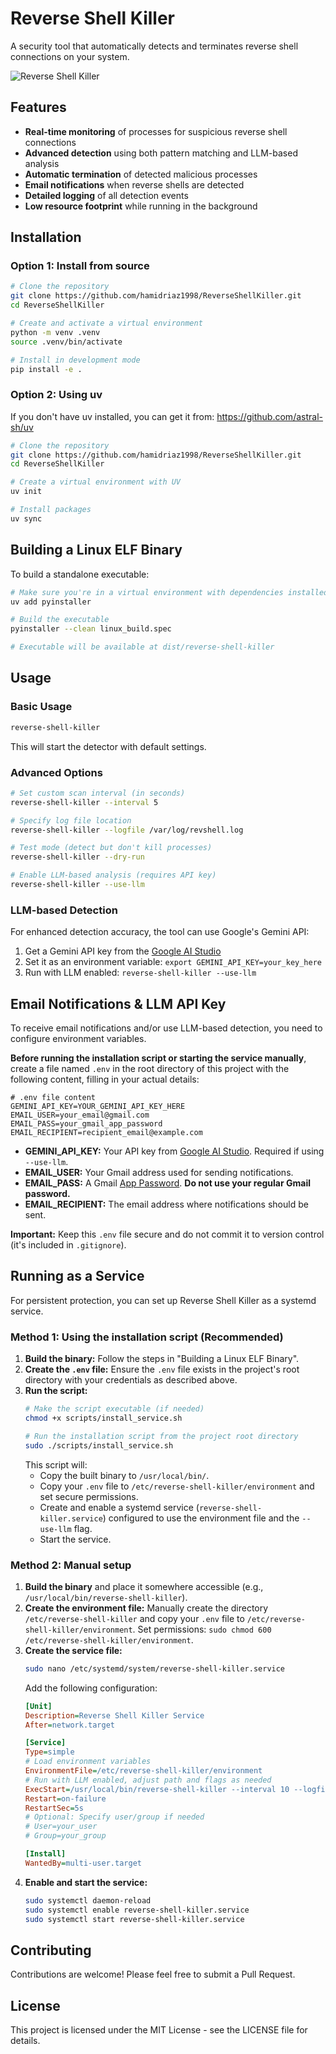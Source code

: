 # Reverse Shell Killer

A security tool that automatically detects and terminates reverse shell connections on your system.

![Reverse Shell Killer](https://img.shields.io/badge/Security-Reverse%20Shell%20Killer-red)

## Features

- **Real-time monitoring** of processes for suspicious reverse shell connections
- **Advanced detection** using both pattern matching and LLM-based analysis 
- **Automatic termination** of detected malicious processes
- **Email notifications** when reverse shells are detected
- **Detailed logging** of all detection events
- **Low resource footprint** while running in the background

## Installation

### Option 1: Install from source

```bash
# Clone the repository
git clone https://github.com/hamidriaz1998/ReverseShellKiller.git
cd ReverseShellKiller

# Create and activate a virtual environment
python -m venv .venv
source .venv/bin/activate

# Install in development mode
pip install -e .
```

### Option 2: Using uv

If you don't have uv installed, you can get it from: https://github.com/astral-sh/uv

```bash
# Clone the repository
git clone https://github.com/hamidriaz1998/ReverseShellKiller.git
cd ReverseShellKiller

# Create a virtual environment with UV
uv init

# Install packages
uv sync
```

## Building a Linux ELF Binary

To build a standalone executable:

```bash
# Make sure you're in a virtual environment with dependencies installed
uv add pyinstaller

# Build the executable
pyinstaller --clean linux_build.spec

# Executable will be available at dist/reverse-shell-killer
```

## Usage

### Basic Usage

```bash
reverse-shell-killer
```

This will start the detector with default settings.

### Advanced Options

```bash
# Set custom scan interval (in seconds)
reverse-shell-killer --interval 5

# Specify log file location
reverse-shell-killer --logfile /var/log/revshell.log

# Test mode (detect but don't kill processes)
reverse-shell-killer --dry-run

# Enable LLM-based analysis (requires API key)
reverse-shell-killer --use-llm
```

### LLM-based Detection

For enhanced detection accuracy, the tool can use Google's Gemini API:

1. Get a Gemini API key from the [Google AI Studio](https://aistudio.google.com/)
2. Set it as an environment variable: `export GEMINI_API_KEY=your_key_here`
3. Run with LLM enabled: `reverse-shell-killer --use-llm`

## Email Notifications & LLM API Key

To receive email notifications and/or use LLM-based detection, you need to configure environment variables.

**Before running the installation script or starting the service manually**, create a file named `.env` in the root directory of this project with the following content, filling in your actual details:

```dotenv
# .env file content
GEMINI_API_KEY=YOUR_GEMINI_API_KEY_HERE
EMAIL_USER=your_email@gmail.com
EMAIL_PASS=your_gmail_app_password
EMAIL_RECIPIENT=recipient_email@example.com
```

*   **GEMINI_API_KEY:** Your API key from [Google AI Studio](https://aistudio.google.com/). Required if using `--use-llm`.
*   **EMAIL_USER:** Your Gmail address used for sending notifications.
*   **EMAIL_PASS:** A Gmail [App Password](https://support.google.com/accounts/answer/185833). **Do not use your regular Gmail password.**
*   **EMAIL_RECIPIENT:** The email address where notifications should be sent.

**Important:** Keep this `.env` file secure and do not commit it to version control (it's included in `.gitignore`).

## Running as a Service

For persistent protection, you can set up Reverse Shell Killer as a systemd service.

### Method 1: Using the installation script (Recommended)

1.  **Build the binary:** Follow the steps in "Building a Linux ELF Binary".
2.  **Create the `.env` file:** Ensure the `.env` file exists in the project's root directory with your credentials as described above.
3.  **Run the script:**
    ```bash
    # Make the script executable (if needed)
    chmod +x scripts/install_service.sh

    # Run the installation script from the project root directory
    sudo ./scripts/install_service.sh
    ```
    This script will:
    *   Copy the built binary to `/usr/local/bin/`.
    *   Copy your `.env` file to `/etc/reverse-shell-killer/environment` and set secure permissions.
    *   Create and enable a systemd service (`reverse-shell-killer.service`) configured to use the environment file and the `--use-llm` flag.
    *   Start the service.

### Method 2: Manual setup

1.  **Build the binary** and place it somewhere accessible (e.g., `/usr/local/bin/reverse-shell-killer`).
2.  **Create the environment file:** Manually create the directory `/etc/reverse-shell-killer` and copy your `.env` file to `/etc/reverse-shell-killer/environment`. Set permissions: `sudo chmod 600 /etc/reverse-shell-killer/environment`.
3.  **Create the service file:**
    ```bash
    sudo nano /etc/systemd/system/reverse-shell-killer.service
    ```
    Add the following configuration:
    ```ini
    [Unit]
    Description=Reverse Shell Killer Service
    After=network.target

    [Service]
    Type=simple
    # Load environment variables
    EnvironmentFile=/etc/reverse-shell-killer/environment
    # Run with LLM enabled, adjust path and flags as needed
    ExecStart=/usr/local/bin/reverse-shell-killer --interval 10 --logfile /var/log/reverse-shell-killer.log --use-llm
    Restart=on-failure
    RestartSec=5s
    # Optional: Specify user/group if needed
    # User=your_user
    # Group=your_group

    [Install]
    WantedBy=multi-user.target
    ```
4.  **Enable and start the service:**
    ```bash
    sudo systemctl daemon-reload
    sudo systemctl enable reverse-shell-killer.service
    sudo systemctl start reverse-shell-killer.service
    ```

## Contributing

Contributions are welcome! Please feel free to submit a Pull Request.

## License

This project is licensed under the MIT License - see the LICENSE file for details.
